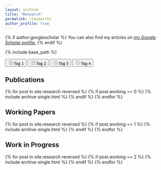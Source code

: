 ```yaml
---
layout: archive
title: "Research"
permalink: /research/
author_profile: true
---
```


{% if author.googlescholar %}
  You can also find my articles on <u><a href="{{author.googlescholar}}">my Google Scholar profile</a>.</u>
{% endif %}

{% include base_path %}
<div>
    <button onclick="checked('tag1')"> <input type="checkbox" id="tag1" disabled="disabled" checked=checked>Tag 1</button>
    <button onclick="checked('tag2')"> <input type="checkbox" id="tag2" disabled="disabled" checked=checked>Tag 2</button>
    <button onclick="checked('tag3')"> <input type="checkbox" id="tag3" disabled="disabled" checked=checked>Tag 3</button>
    <button onclick="checked('tag4')"> <input type="checkbox" id="tag4" disabled="disabled" checked=checked>Tag 4</button>
</div>
  <div><h2> Publications </h2></div>
{% for post in site.research reversed %}
  {% if post.working == 0 %}
    {% include archive-single.html %}
  {% endif %}
{% endfor %}


<div><h2> Working Papers </h2> </div>
{% for post in site.research reversed %}
  {% if post.working == 1 %}
    {% include archive-single.html %}
  {% endif %}
{% endfor %}
 
 
 <div><h2> Work in Progress </h2></div>
{% for post in site.research reversed %}
  {% if post.working == 2 %}
    {% include archive-single.html %}
  {% endif %}
{% endfor %}


<script> 
  //alert("prueba tag");
  function checked(tag){
          //alert(tag);
          let chec = document.getElementById(tag);
          //alert(chec.checked);
  
          if (chec.checked == false){
              chec.checked = true; 
              toggle(tag,'block');
              //alert(chec.checked);
          }
          else if (chec.checked == true) {
              chec.checked = false;
              toggle(tag,'none');
              //alert(chec.checked);
          }
  }
  
  function toggle(className, displayState){
          //alert("toggle");
          var elements = document.getElementsByClassName(className);
          for (var i = 0; i < elements.length; i++){
               elements[i].style.display = displayState;
          }
  }
            
</script>
